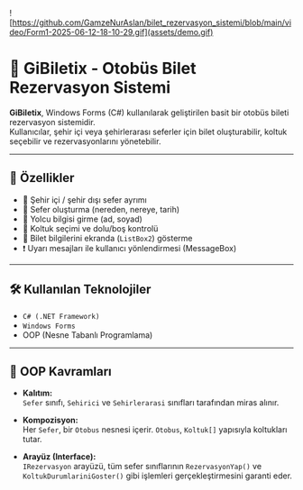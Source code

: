 ![https://github.com/GamzeNurAslan/bilet_rezervasyon_sistemi/blob/main/video/Form1-2025-06-12-18-10-29.gif](assets/demo.gif)

# 🚌 GiBiletix - Otobüs Bilet Rezervasyon Sistemi

**GiBiletix**, Windows Forms (C#) kullanılarak geliştirilen basit bir otobüs bileti rezervasyon sistemidir.  
Kullanıcılar, şehir içi veya şehirlerarası seferler için bilet oluşturabilir, koltuk seçebilir ve rezervasyonlarını yönetebilir.

---

## 🚀 Özellikler

- 🔄 Şehir içi / şehir dışı sefer ayrımı  
- 📅 Sefer oluşturma (nereden, nereye, tarih)  
- 🧍 Yolcu bilgisi girme (ad, soyad)  
- 💺 Koltuk seçimi ve dolu/boş kontrolü  
- 🧾 Bilet bilgilerini ekranda (`ListBox2`) gösterme  
- ❗ Uyarı mesajları ile kullanıcı yönlendirmesi (MessageBox)

---

## 🛠️ Kullanılan Teknolojiler

- `C# (.NET Framework)`
- `Windows Forms`
- OOP (Nesne Tabanlı Programlama)

---

## 🧠 OOP Kavramları

- **Kalıtım:**  
  `Sefer` sınıfı, `Sehirici` ve `Sehirlerarasi` sınıfları tarafından miras alınır.

- **Kompozisyon:**  
  Her `Sefer`, bir `Otobus` nesnesi içerir. `Otobus`, `Koltuk[]` yapısıyla koltukları tutar.

- **Arayüz (Interface):**  
  `IRezervasyon` arayüzü, tüm sefer sınıflarının `RezervasyonYap()` ve `KoltukDurumlariniGoster()` gibi işlemleri gerçekleştirmesini garanti eder.
